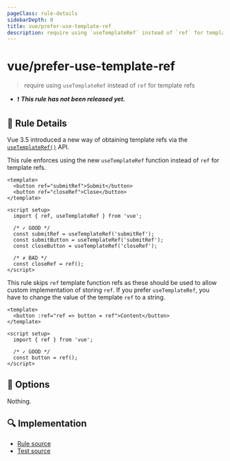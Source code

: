 ```yaml
---
pageClass: rule-details
sidebarDepth: 0
title: vue/prefer-use-template-ref
description: require using `useTemplateRef` instead of `ref` for template refs
---
```


# vue/prefer-use-template-ref

> require using `useTemplateRef` instead of `ref` for template refs

- :exclamation: <badge text="This rule has not been released yet." vertical="middle" type="error"> _**This rule has not been released yet.**_ </badge>

## :book: Rule Details

Vue 3.5 introduced a new way of obtaining template refs via
the [`useTemplateRef()`](https://vuejs.org/guide/essentials/template-refs.html#accessing-the-refs) API.

This rule enforces using the new `useTemplateRef` function instead of `ref` for template refs.

<eslint-code-block :rules="{'vue/prefer-use-template-ref': ['error']}">

```vue
<template>
  <button ref="submitRef">Submit</button>
  <button ref="closeRef">Close</button>
</template>

<script setup>
  import { ref, useTemplateRef } from 'vue';

  /* ✓ GOOD */
  const submitRef = useTemplateRef('submitRef');
  const submitButton = useTemplateRef('submitRef');
  const closeButton = useTemplateRef('closeRef');

  /* ✗ BAD */
  const closeRef = ref();
</script>
```

</eslint-code-block>

This rule skips `ref` template function refs as these should be used to allow custom implementation of storing `ref`. If you prefer
`useTemplateRef`, you have to change the value of the template `ref` to a string.

<eslint-code-block :rules="{'vue/prefer-use-template-ref': ['error']}">

```vue
<template>
  <button :ref="ref => button = ref">Content</button>
</template>

<script setup>
  import { ref } from 'vue';
  
  /* ✓ GOOD */
  const button = ref();
</script>
```

</eslint-code-block>

## :wrench: Options

Nothing.

## :mag: Implementation

- [Rule source](https://github.com/vuejs/eslint-plugin-vue/blob/master/lib/rules/prefer-use-template-ref.js)
- [Test source](https://github.com/vuejs/eslint-plugin-vue/blob/master/tests/lib/rules/prefer-use-template-ref.js)
